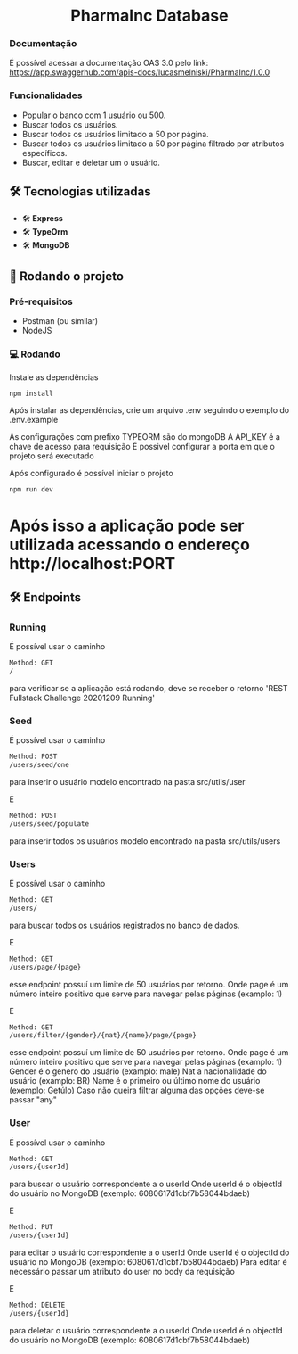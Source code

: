 <h1 align="center">
<br>
PharmaInc Database
</h1>

### Documentação

É possível acessar a documentação OAS 3.0 pelo link: https://app.swaggerhub.com/apis-docs/lucasmelniski/PharmaInc/1.0.0

### Funcionalidades

- Popular o banco com 1 usuário ou 500.
- Buscar todos os usuários.
- Buscar todos os usuários limitado a 50 por página.
- Buscar todos os usuários limitado a 50 por página filtrado por atributos específicos.
- Buscar, editar e deletar um o usuário.

## 🛠 Tecnologias utilizadas

- 🛠 **Express** 
- 🛠 **TypeOrm** 
- 🛠 **MongoDB** 

## 🚀 Rodando o projeto

### Pré-requisitos

- Postman (ou similar)
- NodeJS

### 💻 Rodando

Instale as dependências

```bash
npm install
```

Após instalar as dependências, crie um arquivo .env seguindo o exemplo do .env.example

As configurações com prefixo TYPEORM são do mongoDB
A API_KEY é a chave de acesso para requisição
É possivel configurar a porta em que o projeto será executado

Após configurado é possível iniciar o projeto

```bash
npm run dev
```

# Após isso a aplicação pode ser utilizada acessando o endereço http://localhost:PORT

## 🛠 Endpoints

### Running

É possível usar o caminho 

```bash
Method: GET
/
```

para verificar se a aplicação está rodando, deve se receber o retorno 'REST Fullstack Challenge 20201209 Running'

### Seed

É possível usar o caminho 

```bash
Method: POST
/users/seed/one
```

para inserir o usuário modelo encontrado na pasta src/utils/user

E

```bash
Method: POST
/users/seed/populate
```

para inserir todos os usuários modelo encontrado na pasta src/utils/users

### Users

É possível usar o caminho 

```bash
Method: GET
/users/
```

para buscar todos os usuários registrados no banco de dados.

E

```bash
Method: GET
/users/page/{page}
```

esse endpoint possuí um limite de 50 usuários por retorno. 
Onde page é um número inteiro positivo que serve para navegar pelas páginas (examplo: 1)

E

```bash
Method: GET
/users/filter/{gender}/{nat}/{name}/page/{page}
```

esse endpoint possuí um limite de 50 usuários por retorno. 
Onde page é um número inteiro positivo que serve para navegar pelas páginas (examplo: 1)
Gender é o genero do usuário (examplo: male)
Nat a nacionalidade do usuário (examplo: BR)
Name é o primeiro ou último nome do usuário (exemplo: Getúlo)
Caso não queira filtrar alguma das opções deve-se passar "any"

### User

É possível usar o caminho 

```bash
Method: GET
/users/{userId}
```

para buscar o usuário correspondente a o userId
Onde userId é o objectId do usuário no MongoDB (exemplo: 6080617d1cbf7b58044bdaeb)

E 

```bash
Method: PUT
/users/{userId}
```

para editar o usuário correspondente a o userId
Onde userId é o objectId do usuário no MongoDB (exemplo: 6080617d1cbf7b58044bdaeb)
Para editar é necessário passar um atributo do user no body da requisição

E 

```bash
Method: DELETE
/users/{userId}
```

para deletar o usuário correspondente a o userId
Onde userId é o objectId do usuário no MongoDB (exemplo: 6080617d1cbf7b58044bdaeb)
